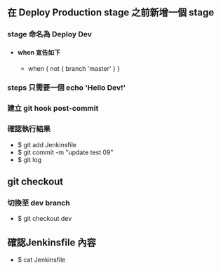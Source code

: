## 在 Deploy Production stage 之前新增一個 stage
### stage 命名為 Deploy Dev
* #### when 宣告如下
  * when {
        not { branch 'master' }
  }
### steps 只需要一個 echo 'Hello Dev!'
### 建立 git hook post-commit

### 確認執行結果
*    $ git add Jenkinsfile
*    $ git commit -m "update test 09"
*    $ git log

## git checkout
### 切換至 dev branch
* $ git checkout dev

## 確認Jenkinsfile 內容
* $ cat Jenkinsfile
